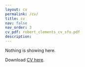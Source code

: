 ```yaml
---
layout: cv
permalink: /cv/
title: cv
nav: false
nav_order: 3
cv_pdf: robert_clements_cv_sfu.pdf
description: 
---
```


Nothing is showing here.

Download [CV here]((/assets/pdf/robert_clements_cv_sfu.pdf){:target="_blank"} ).